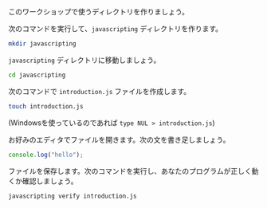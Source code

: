 このワークショップで使うディレクトリを作りましょう。

次のコマンドを実行して、`javascripting` ディレクトリを作ります。

```bash
mkdir javascripting
```

`javascripting` ディレクトリに移動しましょう。

```bash
cd javascripting
```

次のコマンドで `introduction.js` ファイルを作成します。

```bash
touch introduction.js
```

(Windowsを使っているのであれば `type NUL > introduction.js`)

お好みのエディタでファイルを開きます。次の文を書き足しましょう。

```js
console.log("hello");
```

ファイルを保存します。次のコマンドを実行し、あなたのプログラムが正しく動くか確認しましょう。

```bash
javascripting verify introduction.js
```
